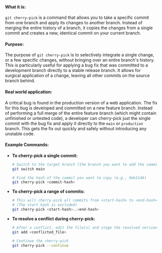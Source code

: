 #### **What it is:**

`git cherry-pick` is a command that allows you to take a specific commit from one branch and apply its changes to another branch. Instead of merging the entire history of a branch, it copies the changes from a single commit and creates a new, identical commit on your current branch.

#### **Purpose:**

The purpose of `git cherry-pick` is to selectively integrate a single change, or a few specific changes, without bringing over an entire branch's history. This is particularly useful for applying a bug fix that was committed to a development branch directly to a stable release branch. It allows for surgical application of a change, leaving all other commits on the source branch behind.

#### **Real world application:**

A critical bug is found in the production version of a web application. The fix for this bug is developed and committed on a new feature branch. Instead of performing a full merge of the entire feature branch (which might contain unfinished or untested code), a developer can cherry-pick just the single commit with the bug fix and apply it directly to the `main` or `production` branch. This gets the fix out quickly and safely without introducing any unstable code.

#### **Example Commands:**

- **To cherry-pick a single commit:**

    ```bash
    # Switch to the target branch (the branch you want to add the commit to)
    git switch main
    
    # Find the hash of the commit you want to copy (e.g., 0de1146)
    git cherry-pick <commit-hash>
    ```

- **To cherry-pick a range of commits:**

    ```bash
    # This will cherry-pick all commits from <start-hash> to <end-hash>
    # (The start hash is excluded)
    git cherry-pick <start-hash>..<end-hash>
    ```

- **To resolve a conflict during cherry-pick:**

    ```bash
    # After a conflict, edit the file(s) and stage the resolved version
    git add <conflicted_file>
    
    # Continue the cherry-pick
    git cherry-pick --continue
    ```